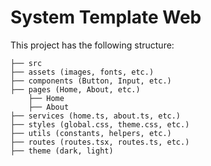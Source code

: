 # System Template Web

This project has the following structure:

```
├── src
├── assets (images, fonts, etc.)
├── components (Button, Input, etc.)
├── pages (Home, About, etc.)
    ├── Home
    ├── About
├── services (home.ts, about.ts, etc.)
├── styles (global.css, theme.css, etc.)
├── utils (constants, helpers, etc.)
├── routes (routes.tsx, routes.ts, etc.)
├── theme (dark, light)
```
